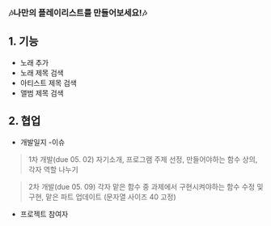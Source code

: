 ### 🎶나만의 플레이리스트를 만들어보세요!🎶 

## 1. 기능
* 노래 추가
* 노래 제목 검색
* 아티스트 제목 검색
* 앨범 제목 검색 

## 2. 협업 
* 개발일지 -이슈 
> 1차 개발(due 05. 02) 자기소개, 프로그램 주제 선정, 만들어야하는 함수 상의, 각자 역할 나누기 

> 2차 개발(due 05. 09)
>  각자 맡은 함수 중 과제에서 구현시켜야하는 함수 수정 및 구현, 맡은 파트 업데이트 (문자열 사이즈 40 고정)

* 프로젝트 참여자 
